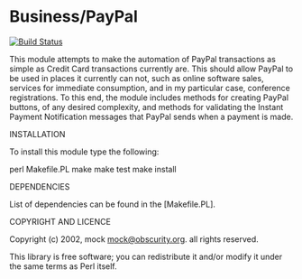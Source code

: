 Business/PayPal
============================

[![Build Status](https://travis-ci.org/szabgab/Business-PayPal.png)](https://travis-ci.org/szabgab/Business-PayPal)

This module attempts to make the automation of PayPal transactions as simple
as Credit Card transactions currently are.  This should allow PayPal to be
used in places it currently can not, such as online software sales, services
for immediate consumption, and in my particular case, conference registrations.
To this end, the module includes methods for creating PayPal buttons, of any
desired complexity, and methods for validating the Instant Payment Notification
messages that PayPal sends when a payment is made.

INSTALLATION

To install this module type the following:

   perl Makefile.PL
   make
   make test
   make install

DEPENDENCIES

List of dependencies can be found in the [Makefile.PL].

COPYRIGHT AND LICENCE

Copyright (c) 2002, mock <mock@obscurity.org>. all rights reserved.

This library is free software; you can redistribute it and/or modify
it under the same terms as Perl itself.

